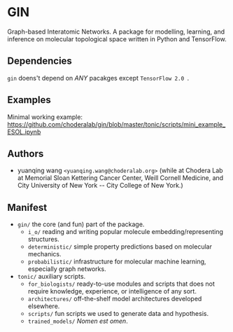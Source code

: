 # GIN
Graph-based Interatomic Networks. A package for modelling, learning, and inference on molecular topological space written in Python and TensorFlow.

## Dependencies
`gin` doens't depend on _ANY_ pacakges except `TensorFlow 2.0 `.

## Examples
Minimal working example: https://github.com/choderalab/gin/blob/master/tonic/scripts/mini_example_ESOL.ipynb

## Authors
- yuanqing wang `<yuanqing.wang@choderalab.org>` (while at Chodera Lab at Memorial Sloan Kettering Cancer Center, Weill Cornell Medicine, and City University of New York -- City College of New York.)

## Manifest
* `gin/` the core (and fun) part of the package.
    * `i_o/` reading and writing popular molecule embedding/representing structures.
    * `deterministic/` simple property predictions based on molecular mechanics.
    * `probabilistic/` infrastructure for molecular machine learning, especially graph networks.
* `tonic/` auxiliary scripts.
    * `for_biologists/` ready-to-use modules and scripts that does not require knowledge, experience, or intelligence of any sort.
    * `architectures/` off-the-shelf model architectures developed elsewhere.
    * `scripts/` fun scripts we used to generate data and hypothesis.
    * `trained_models/` _Nomen est omen_.
